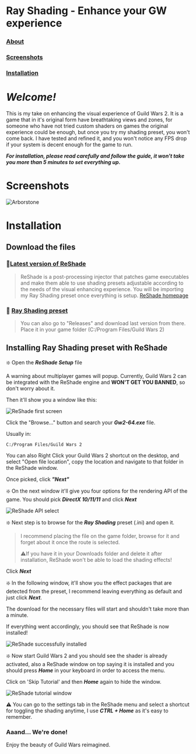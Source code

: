 # Ray Shading - Enhance your GW experience
### [About](#welcome)

### [Screenshots](#screenshots-1)

### [Installation](#installation-1)

# ***Welcome!***

This is my take on enhancing the visual experience of Guild Wars 2. It is a game that in it's original form have breathtaking views and zones, for someone who have not tried custom shaders on games the original experience could be enough, but once you try my shading preset, you won't come back.
I have tested and refined it, and you won't notice any FPS drop if your system is decent enough for the game to run.

***For installation, please read carefully and follow the guide, it won't take you more than 5 minutes to set everything up.***

# Screenshots
![Arborstone](https://i.imgur.com/F1zwpkf.png)


# Installation

## Download the files

### 📌[Latest version of ReShade](https://reshade.me/downloads/ReShade_Setup_5.9.2.exe) 

>ReShade is a post-processing injector that patches game executables and make them  able to use shading presets adjustable according to the needs of the visual enhancing experience. You will be importing my Ray Shading preset once everything is setup.
>[ReShade homepage](https://reshade.me/)

### 📌 [ Ray Shading preset]() 
>You can also go to "Releases" and download last version from there.
Place it in your game folder (C:/Program Files/Guild Wars 2)


## Installing Ray Shading preset with ReShade

❇️ Open the ***ReShade Setup*** file

A warning about multiplayer games will popup. Currently, Guild Wars 2 can be integrated with the ReShade engine and **WON'T GET YOU BANNED**, so don't worry about it.

Then it'll show you a window like this:

![ReShade first screen](https://i.imgur.com/kBrOUnP.png)

Click the "Browse..." button and search your ***Gw2-64.exe*** file.

Usually in:
```
C:/Program Files/Guild Wars 2
```

You can also Right Click your Guild Wars 2 shortcut on the desktop, and select "Open file location", copy the location and navigate to that folder in the ReShade window.

Once picked, click ***"Next"***

❇️ On the next window it'll give you four options for the rendering API of the game. You should pick ***DirectX 10/11/11*** and click ***Next***

![ReShade API select](https://i.imgur.com/rrBgl9K.png)

❇️ Next step is to browse for the ***Ray Shading*** preset (.ini) and open it.

>I recommend placing the file on the game folder, browse for it and forget about it once the route is selected. 
>
>⚠️If you have it in your Downloads folder and delete it after installation, ReShade won't be able to load the shading effects!

Click ***Next***

❇️ In the following window, it'll show you the effect packages that are detected from the preset, I recommend leaving everything as default and just click ***Next***.

The download for the necessary files will start and shouldn't take more than a minute.

If everything went accordingly, you should see that ReShade is now installed!

![ReShade successfully installed](https://i.imgur.com/TDTrT8V.png)


❇️ Now start Guild Wars 2 and you should see the shader is already activated, also a ReShade window on top saying it is installed and you should press ***Home*** in your keyboard in order to access the menu.

Click on 'Skip Tutorial' and then ***Home*** again to hide the window.

![ReShade tutorial window](https://i.imgur.com/SXz4y4Z.png)

⚠️ You can go to the settings tab in the ReShade menu and select a shortcut for toggling the shading anytime, I use ***CTRL + Home*** as it's easy to remember.

### Aaand... We're done!
Enjoy the beauty of Guild Wars reimagined.

